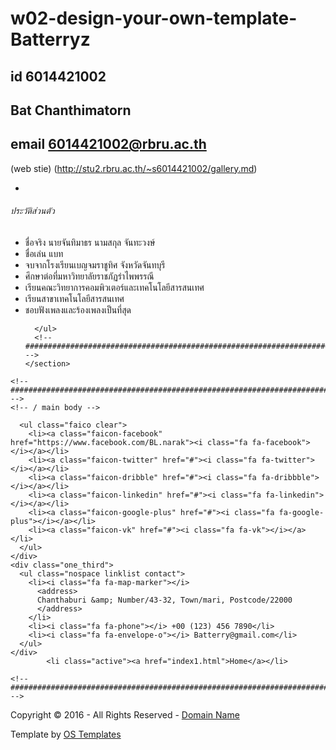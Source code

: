 # w02-design-your-own-template-Batterryz
## id 6014421002
## Bat Chanthimatorn
## email 6014421002@rbru.ac.th

(web stie)
(http://stu2.rbru.ac.th/~s6014421002/gallery.md)
<!DOCTYPE html>
<!--
Template Name: Exative
Author: <a href="http://www.os-templates.com/">OS Templates</a>
Author URI: http://www.os-templates.com/
Licence: Free to use under our free template licence terms
Licence URI: http://www.os-templates.com/template-terms
-->
<html>
<head>
<title>BATMASTER</title>
<meta charset="utf-8">
<meta name="viewport" content="width=device-width, initial-scale=1.0, maximum-scale=1.0, user-scalable=no">
<link href="layout/styles/layout.css" rel="stylesheet" type="text/css" media="all">
</head>
<body id="top">
<!-- ################################################################################################ -->
<!-- ################################################################################################ -->
<!-- ################################################################################################ -->
<!-- ################################################################################################ -->
<!-- ################################################################################################ -->
<!-- ################################################################################################ -->
<!-- ################################################################################################ -->
<!-- ################################################################################################ -->
<!-- ################################################################################################ -->
<!-- ################################################################################################ -->
<!-- ################################################################################################ -->
<!-- ################################################################################################ -->
<!-- ################################################################################################ -->
    <!-- ################################################################################################ -->
    <div class="flexslider basicslider">
      <ul class="slides">
        <li>
          <article>
            <footer>
              <ul class="nospace inline pushright">
              </ul>
            </footer>
          </article>
        </li>
          </article>
        </li>
      </ul>
    </div>
    <!-- ################################################################################################ -->
  </div>
</div>
<!-- ################################################################################################ -->
<!-- ################################################################################################ -->
<!-- ################################################################################################ -->
<div class="wrapper coloured">
  <article class="hoc cta clear"> 
    <!-- ##############################################
	
	
	################################################## -->
			<article>
            <h2 class="heading">PORTFOLIO</h2>
            <footer>
            <ul class="nospace inline pushright">
            </ul>
            </footer>
            </article>
    <!-- ################################################################################################ -->
  </article>
</div>
<!-- ################################################################################################ -->
<!-- ################################################################################################ -->
<!-- ################################################################################################ -->

<div class="wrapper bgded" style="background-image:url('images/demo/100.jpg');"width="1280">
  <div class="hoc split clear">
    <section> 
      <!-- ################################################################################################ -->
      <h6 class="heading">ประวัติส่วนตัว</h6>
      <p class="btmspace-30"></p>
      <ul class="fa-ul">
        <li><i class="fa-li fa fa-check-circle"></i> ชื่อจริง นายจันทิมาธร นามสกุล จันทะวงษ์</li>
        <li><i class="fa-li fa fa-check-circle"></i> ชื่อเล่น แบท</li>
        <li><i class="fa-li fa fa-check-circle"></i> จบจากโรงเรียนเบญจมราชูทิศ จังหวัดจันทบุรี</li>
		<li><i class="fa-li fa fa-check-circle"></i> ศึกษาต่อที่มหาวิทยาลัยราชภัฏรําไพพรรณี</li>
	    <li><i class="fa-li fa fa-check-circle"></i> เรียนคณะวิทยาการคอมพิวเตอร์และเทคโนโลยีสารสนเทศ</li>
		<li><i class="fa-li fa fa-check-circle"></i> เรียนสาขาเทคโนโลยีสารสนเทศ</li>
		<li><i class="fa-li fa fa-check-circle"></i> ชอบฟังเพลงและร้องเพลงเป็นที่สุด</li>

      </ul>
      <!-- ################################################################################################ -->
    </section>
  </div>
</div>
<!-- ################################################################################################ -->
<!-- ################################################################################################ -->
<!-- ################################################################################################ -->

    <!-- ################################################################################################ -->
    <!-- / main body -->
<!-- ################################################################################################ -->
<!-- ################################################################################################ -->
<!-- ################################################################################################ -->

<!-- ################################################################################################ -->
<!-- ################################################################################################ -->
<!-- ################################################################################################ -->
<div class="wrapper row4">
  <footer id="footer" class="hoc clear"> 
    <!-- ################################################################################################ -->
    <div class="one_third first">

      <ul class="faico clear">
        <li><a class="faicon-facebook" href="https://www.facebook.com/BL.narak"><i class="fa fa-facebook"></i></a></li>
        <li><a class="faicon-twitter" href="#"><i class="fa fa-twitter"></i></a></li>
        <li><a class="faicon-dribble" href="#"><i class="fa fa-dribbble"></i></a></li>
        <li><a class="faicon-linkedin" href="#"><i class="fa fa-linkedin"></i></a></li>
        <li><a class="faicon-google-plus" href="#"><i class="fa fa-google-plus"></i></a></li>
        <li><a class="faicon-vk" href="#"><i class="fa fa-vk"></i></a></li>
      </ul>
    </div>
    <div class="one_third">
      <ul class="nospace linklist contact">
        <li><i class="fa fa-map-marker"></i>
          <address>
          Chanthaburi &amp; Number/43-32, Town/mari, Postcode/22000
          </address>
        </li>
        <li><i class="fa fa-phone"></i> +00 (123) 456 7890</li>
        <li><i class="fa fa-envelope-o"></i> Batterry@gmail.com</li>
      </ul>
    </div>
   	        <li class="active"><a href="index1.html">Home</a></li>

    <!-- ################################################################################################ -->
  </footer>
</div>
<!-- ################################################################################################ -->
<!-- ################################################################################################ -->
<!-- ################################################################################################ -->
<div class="wrapper row5">
  <div id="copyright" class="hoc clear"> 
    <!-- ################################################################################################ -->
    <p class="fl_left">Copyright &copy; 2016 - All Rights Reserved - <a href="#">Domain Name</a></p>
    <p class="fl_right">Template by <a target="_blank" href="http://www.os-templates.com/" title="Free Website Templates">OS Templates</a></p>
    <!-- ################################################################################################ -->
  </div>
</div>
<!-- ################################################################################################ -->
<!-- ################################################################################################ -->
<!-- ################################################################################################ -->
<a id="backtotop" href="#top"><i class="fa fa-chevron-up"></i></a>
<!-- JAVASCRIPTS -->
<script src="layout/scripts/jquery.min.js"></script>
<script src="layout/scripts/jquery.backtotop.js"></script>
<script src="layout/scripts/jquery.mobilemenu.js"></script>
<script src="layout/scripts/jquery.flexslider-min.js"></script>
<div class="fh5co-spacer fh5co-spacer-md"></div>
				

</body>
</html>